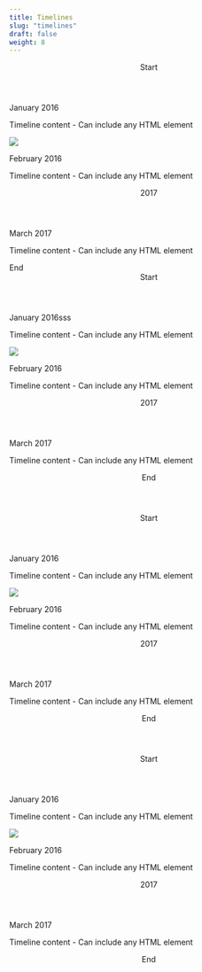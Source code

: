 ```yaml
---
title: Timelines
slug: "timelines"
draft: false
weight: 8
---
```

<section>
  <div class="timeline">
    <header class="timeline__header">
      <span class="tag--medium tag--purple">Start</span>
    </header>
    <div class="timeline__item">
      <div class="timeline__item__marker"></div>
      <div class="timeline__item__content">
        <p class="h--5">January 2016</p>
        <p>Timeline content - Can include any HTML element</p>
      </div>
    </div>
    <div class="timeline__item">
      <div class="timeline__item__marker is-image is-32x32">
        <img src="http://bulma.io/images/placeholders/32x32.png">
      </div>
      <div class="timeline__item__content">
        <p class="h--5">February 2016</p>
        <p>Timeline content - Can include any HTML element</p>
      </div>
    </div>
    <header class="timeline__header">
      <span class="tag--purple">2017</span>
    </header>
    <div class="timeline__item">
      <div class="timeline__item__marker is-icon">
        <i class="fa fa-flag"></i>
      </div>
      <div class="timeline__item__content">
        <p class="h--5">March 2017</p>
        <p>Timeline content - Can include any HTML element</p>
      </div>
    </div>
    <div class="timeline__header">
      <span class="tag--medium tag--purple">End</span>
    </div>
  </div>
</section>

<section>
  <div class="timeline">
    <header class="timeline__header">
      <span class="tag--medium tag--purple">Start</span>
    </header>
    <div class="timeline__item">
      <div class="timeline__item__marker--red"></div>
      <div class="timeline__item__content">
        <p class="h--5">January 2016sss</p>
        <p>Timeline content - Can include any HTML element</p>
      </div>
    </div>
    <div class="timeline__item">
      <div class="timeline__item__marker--warning is-image is-32x32">
        <img src="http://bulma.io/images/placeholders/32x32.png">
      </div>
      <div class="timeline__item__content">
        <p class="h--5">February 2016</p>
        <p>Timeline content - Can include any HTML element</p>
      </div>
    </div>
    <header class="timeline__header">
      <span class="tag--purple">2017</span>
    </header>
    <div class="timeline__item">
      <div class="timeline__item__marker--danger is-icon">
        <i class="fa fa-flag"></i>
      </div>
      <div class="timeline__item__content">
        <p class="h--5">March 2017</p>
        <p>Timeline content - Can include any HTML element</p>
      </div>
    </div>
    <header class="timeline__header">
      <span class="tag--medium tag--purple">End</span>
    </header>
  </div>
</section>

<section>
  <div class="timeline">
    <header class="timeline__header">
      <span class="tag--medium tag--purple">Start</span>
    </header>
    <div class="timeline__item--purple">
      <div class="timeline__item__marker"></div>
      <div class="timeline__item__content">
        <p class="h--5">January 2016</p>
        <p>Timeline content - Can include any HTML element</p>
      </div>
    </div>
    <div class="timeline__item is-warning">
      <div class="timeline__item__marker is-image is-32x32">
        <img src="http://bulma.io/images/placeholders/32x32.png">
      </div>
      <div class="timeline__item__content">
        <p class="h--5">February 2016</p>
        <p>Timeline content - Can include any HTML element</p>
      </div>
    </div>
    <header class="timeline__header">
      <span class="tag--purple">2017</span>
    </header>
    <div class="timeline__item--danger">
      <div class="timeline__item__marker is-icon">
        <i class="fa fa-flag"></i>
      </div>
      <div class="timeline__item__content">
        <p class="h--5">March 2017</p>
        <p>Timeline content - Can include any HTML element</p>
      </div>
    </div>
    <header class="timeline__header">
      <span class="tag--medium tag--purple">End</span>
    </header>
  </div>
</section>

<section>
  <div class="timeline centered">
    <header class="timeline__header">
      <span class="tag--medium tag--purple">Start</span>
    </header>
    <div class="timeline__item--purple">
      <div class="timeline__item__marker--purple"></div>
      <div class="timeline__item__content">
        <p class="h--5">January 2016</p>
        <p>Timeline content - Can include any HTML element</p>
      </div>
    </div>
    <div class="timeline__item is-warning">
      <div class="timeline__item__marker is-warning is-image is-32x32">
        <img src="http://bulma.io/images/placeholders/32x32.png">
      </div>
      <div class="timeline__item__content">
        <p class="h--5">February 2016</p>
        <p>Timeline content - Can include any HTML element</p>
      </div>
    </div>
    <header class="timeline__header">
      <span class="tag--purple">2017</span>
    </header>
    <div class="timeline__item--danger">
      <div class="timeline__item__marker--danger is-icon">
        <i class="fa fa-flag"></i>
      </div>
      <div class="timeline__item__content">
        <p class="h--5">March 2017</p>
        <p>Timeline content - Can include any HTML element</p>
      </div>
    </div>
    <header class="timeline__header">
      <span class="tag--medium tag--purple">End</span>
    </header>
  </div>
</section>
